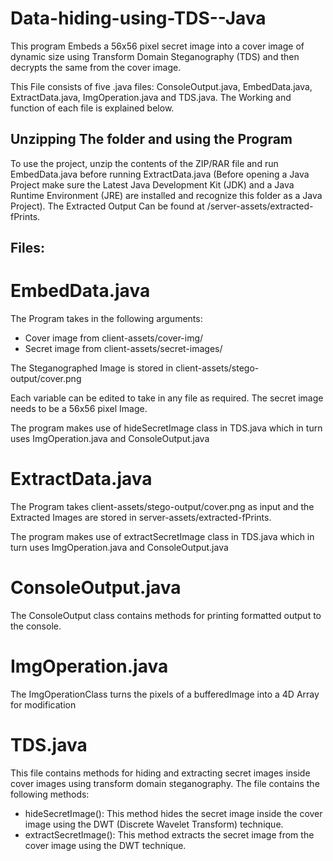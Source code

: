 # Data-hiding-using-TDS--Java

This program Embeds a 56x56 pixel secret image into a cover image of dynamic size using Transform Domain Steganography (TDS) and then decrypts the same from the cover image.

This File consists of five .java files: ConsoleOutput.java, EmbedData.java, ExtractData.java, ImgOperation.java and TDS.java. The Working and function of each file is explained below.

## Unzipping The folder and using the Program

To use the project, unzip the contents of the ZIP/RAR file and run EmbedData.java before running ExtractData.java (Before opening a Java Project make sure the Latest Java Development Kit (JDK) and a Java Runtime Environment (JRE) are installed and recognize this folder as a Java Project). The Extracted Output Can be found at /server-assets/extracted-fPrints.

## Files:

# EmbedData.java

The Program takes in the following arguments:

- Cover image from client-assets/cover-img/
- Secret image from client-assets/secret-images/

The Steganographed Image is stored in client-assets/stego-output/cover.png

Each variable can be edited to take in any file as required. The secret image needs to be a 56x56 pixel Image.

The program makes use of hideSecretImage class in TDS.java which in turn uses ImgOperation.java and ConsoleOutput.java

# ExtractData.java

The Program takes client-assets/stego-output/cover.png as input and the Extracted Images are stored in server-assets/extracted-fPrints.

The program makes use of extractSecretImage class in TDS.java which in turn uses ImgOperation.java and ConsoleOutput.java

# ConsoleOutput.java

The ConsoleOutput class contains methods for printing formatted output to the console.

# ImgOperation.java

The ImgOperationClass turns the pixels of a bufferedImage into a 4D Array for modification

# TDS.java

This file contains methods for hiding and extracting secret images inside cover images using transform domain steganography.
The file contains the following methods:
* hideSecretImage(): This method hides the secret image inside the cover image using the DWT (Discrete Wavelet Transform) technique.
* extractSecretImage(): This method extracts the secret image from the cover image using the DWT technique.

